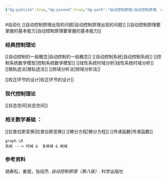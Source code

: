 ```yaml
---
{"dg-publish":true,"dg-pinned":true,"dg-path":"自动控制原理/自动控制原理. md","permalink":"/自动控制原理/自动控制原理/","pinned":true,"dgPassFrontmatter":true,"noteIcon":"","created":"2024-04-16T13:01:27.306+08:00","updated":"2024-05-01T22:57:11.874+08:00"}
---
```


#自动化
[[自动控制原理出现的问题\|自动控制原理出现的问题]]
[[自动控制原理要掌握的基本能力\|自动控制原理要掌握的基本能力]]
### 经典控制理论
[[自动控制的一般概念\|自动控制的一般概念]]
[[自动控制系统\|自动控制系统]]
[[控制系统数学模型\|控制系统数学模型]]
[[线性系统时域分析\|线性系统时域分析]]
[[根轨迹法\|根轨迹法]]
[[频域分析法\|频域分析法]]

[[校正环节的设计\|校正环节的设计]]
### 现代控制理论
[[状态空间\|状态空间]]

### 相关数学基础 ：
[[拉普拉斯变换\|拉普拉斯变换]]
[[微分方程\|微分方程]]
[[传递函数\|传递函数]]

```mermaid
graph LR 
系统 ---> 时域 &  复频域 & 频域
```

### 参考资料
胡寿松，姜斌，张绍杰. *自动控制原理（第八版）*. 科学出版社